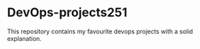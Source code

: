 # DevOps-projects251
This repository contains my favourite devops projects with a solid explanation.
